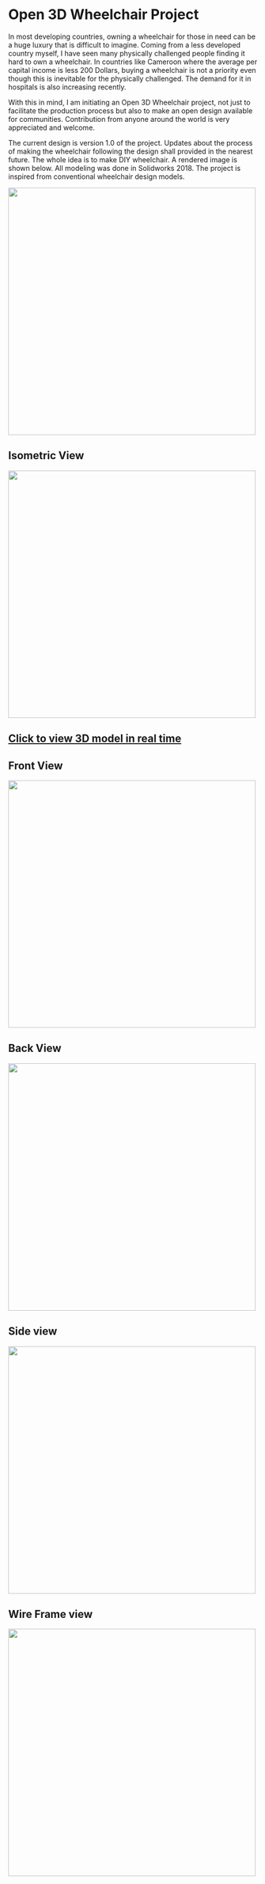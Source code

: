 # Open 3D Wheelchair Project
In most developing countries, owning a wheelchair for those in need can be a huge luxury that is difficult to imagine. Coming from a less developed country myself, I have seen many physically challenged people finding it hard to own a wheelchair. In countries like Cameroon where the average per capital income is less 200 Dollars, buying a wheelchair is not a priority even though this is inevitable for the physically challenged. The demand for it in hospitals is also increasing recently.

With this in mind, I am initiating an Open 3D Wheelchair project, not just to facilitate the production process but also to make an open design available for communities. Contribution from anyone around the world is very appreciated and welcome.

The current design is version 1.0 of the project. Updates about the process of making the wheelchair following the design shall provided in the nearest future. The whole idea is to make DIY wheelchair.
A rendered image is shown below. All modeling was done in Solidworks 2018. The project is inspired from conventional wheelchair design models.

<img src = "docs/clean-image-edited.jpg" width = "500">

## Isometric View
<img src = "docs/diag.JPG" width = "500">

## [Click to view 3D model in real time](https://github.com/ebotbesong/Open-3D-Wheel-Chair-Project/blob/main/production%20files/git-hub.STL)

## Front View
<img src = "docs/face.JPG" width = "500">

## Back View
<img src = "docs/back.JPG" width = "500">

## Side view
<img src = "docs/side.JPG" width = "500">

## Wire Frame view
<img src = "docs/shadow.JPG" width = "500">
